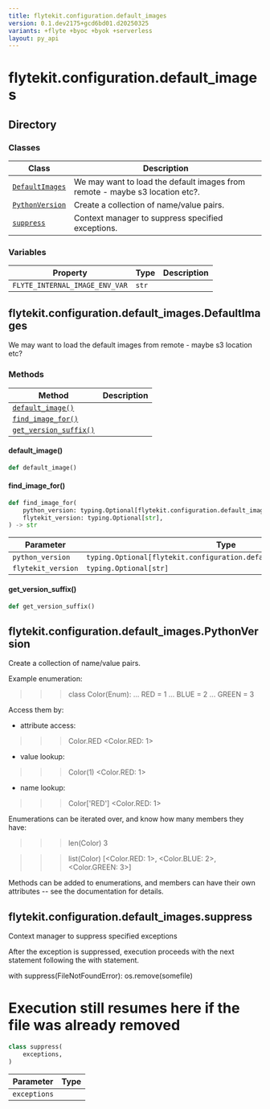 ```yaml
---
title: flytekit.configuration.default_images
version: 0.1.dev2175+gcd6bd01.d20250325
variants: +flyte +byoc +byok +serverless
layout: py_api
---
```


# flytekit.configuration.default_images

## Directory

### Classes

| Class | Description |
|-|-|
| [`DefaultImages`](.././flytekit.configuration.default_images#flytekitconfigurationdefault_imagesdefaultimages) | We may want to load the default images from remote - maybe s3 location etc?. |
| [`PythonVersion`](.././flytekit.configuration.default_images#flytekitconfigurationdefault_imagespythonversion) | Create a collection of name/value pairs. |
| [`suppress`](.././flytekit.configuration.default_images#flytekitconfigurationdefault_imagessuppress) | Context manager to suppress specified exceptions. |

### Variables

| Property | Type | Description |
|-|-|-|
| `FLYTE_INTERNAL_IMAGE_ENV_VAR` | `str` |  |

## flytekit.configuration.default_images.DefaultImages

We may want to load the default images from remote - maybe s3 location etc?


### Methods

| Method | Description |
|-|-|
| [`default_image()`](#default_image) |  |
| [`find_image_for()`](#find_image_for) |  |
| [`get_version_suffix()`](#get_version_suffix) |  |


#### default_image()

```python
def default_image()
```
#### find_image_for()

```python
def find_image_for(
    python_version: typing.Optional[flytekit.configuration.default_images.PythonVersion],
    flytekit_version: typing.Optional[str],
) -> str
```
| Parameter | Type |
|-|-|
| `python_version` | `typing.Optional[flytekit.configuration.default_images.PythonVersion]` |
| `flytekit_version` | `typing.Optional[str]` |

#### get_version_suffix()

```python
def get_version_suffix()
```
## flytekit.configuration.default_images.PythonVersion

Create a collection of name/value pairs.

Example enumeration:

>>> class Color(Enum):
...     RED = 1
...     BLUE = 2
...     GREEN = 3

Access them by:

- attribute access:

>>> Color.RED
<Color.RED: 1>

- value lookup:

>>> Color(1)
<Color.RED: 1>

- name lookup:

>>> Color['RED']
<Color.RED: 1>

Enumerations can be iterated over, and know how many members they have:

>>> len(Color)
3

>>> list(Color)
[<Color.RED: 1>, <Color.BLUE: 2>, <Color.GREEN: 3>]

Methods can be added to enumerations, and members can have their own
attributes -- see the documentation for details.


## flytekit.configuration.default_images.suppress

Context manager to suppress specified exceptions

After the exception is suppressed, execution proceeds with the next
statement following the with statement.

with suppress(FileNotFoundError):
os.remove(somefile)
# Execution still resumes here if the file was already removed


```python
class suppress(
    exceptions,
)
```
| Parameter | Type |
|-|-|
| `exceptions` |  |

